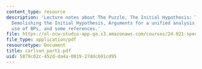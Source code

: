 ```yaml
---
content_type: resource
description: 'Lecture notes about The Puzzle, The Initial Hypothesis: Two null quantifiers,
  Demolishing the Initial Hypothesis, Arguments for a unified analysis, the generic
  use of BPs, and some references.'
file: https://ol-ocw-studio-app-qa.s3.amazonaws.com/courses/24-921-special-topics-in-linguistics-genericity-spring-2007/5879c02c452dda4a001927ddc691cd95_carlson_part1.pdf
file_type: application/pdf
resourcetype: Document
title: carlson_part1.pdf
uid: 5879c02c-452d-da4a-0019-27ddc691cd95
---
```

